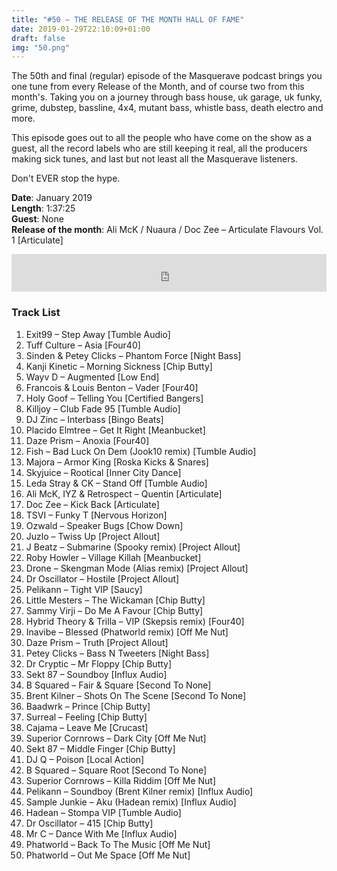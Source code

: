 ```yaml
---
title: "#50 – THE RELEASE OF THE MONTH HALL OF FAME"
date: 2019-01-29T22:10:09+01:00
draft: false
img: "50.png"
---
```


The 50th and final (regular) episode of the Masquerave podcast brings you one tune from every Release of the Month, and of course two from this month's. Taking you on a journey through bass house, uk garage, uk funky, grime, dubstep, bassline, 4x4, mutant bass, whistle bass, death electro and more.

This episode goes out to all the people who have come on the show as a guest, all the record labels who are still keeping it real, all the producers making sick tunes, and last but not least all the Masquerave listeners.

Don't EVER stop the hype.

**Date**: January 2019  
**Length**: 1:37:25  
**Guest**: None  
**Release of the month**: Ali McK / Nuaura / Doc Zee – Articulate Flavours Vol. 1 [Articulate]

<div>
<iframe width="100%" height="60" src="https://www.mixcloud.com/widget/iframe/?hide_cover=1&mini=1&light=1&feed=%2Fzkat%2Fmasquerave-podcast-50-the-release-of-the-month-hall-of-fame%2F" frameborder="0" ></iframe>
</div>

### Track List

1. Exit99 – Step Away [Tumble Audio]
2. Tuff Culture – Asia [Four40]
3. Sinden & Petey Clicks – Phantom Force [Night Bass]
4. Kanji Kinetic – Morning Sickness [Chip Butty]
5. Wayv D – Augmented [Low End]
6. Francois & Louis Benton – Vader [Four40]
7. Holy Goof – Telling You [Certified Bangers]
8. Killjoy – Club Fade 95 [Tumble Audio]
9. DJ Zinc – Interbass [Bingo Beats]
10. Placido Elmtree – Get It Right [Meanbucket]
11. Daze Prism – Anoxia [Four40]
12. Fish – Bad Luck On Dem (Jook10 remix) [Tumble Audio]
13. Majora – Armor King [Roska Kicks & Snares]
14. Skyjuice – Rootical [Inner City Dance]
15. Leda Stray & CK – Stand Off [Tumble Audio]
16. Ali McK, IYZ & Retrospect – Quentin [Articulate]
17. Doc Zee – Kick Back [Articulate]
18. TSVI – Funky T [Nervous Horizon]
19. Ozwald – Speaker Bugs [Chow Down]
20. Juzlo – Twiss Up [Project Allout]
21. J Beatz – Submarine (Spooky remix) [Project Allout]
22. Roby Howler – Village Killah [Meanbucket]
23. Drone – Skengman Mode (Alias remix) [Project Allout]
24. Dr Oscillator – Hostile [Project Allout]
25. Pelikann – Tight VIP [Saucy]
26. Little Mesters – The Wickaman [Chip Butty]
27. Sammy Virji – Do Me A Favour [Chip Butty]
28. Hybrid Theory & Trilla – VIP (Skepsis remix) [Four40]
29. Inavibe – Blessed (Phatworld remix) [Off Me Nut]
30. Daze Prism – Truth [Project Allout]
31. Petey Clicks – Bass N Tweeters [Night Bass]
32. Dr Cryptic – Mr Floppy [Chip Butty]
33. Sekt 87 – Soundboy [Influx Audio]
34. B Squared – Fair & Square [Second To None]
35. Brent Kilner – Shots On The Scene [Second To None]
36. Baadwrk – Prince [Chip Butty]
37. Surreal – Feeling [Chip Butty]
38. Cajama – Leave Me [Crucast]
39. Superior Cornrows – Dark City [Off Me Nut]
40. Sekt 87 – Middle Finger [Chip Butty]
41. DJ Q – Poison [Local Action]
42. B Squared – Square Root [Second To None]
43. Superior Cornrows – Killa Riddim [Off Me Nut]
44. Pelikann – Soundboy (Brent Kilner remix) [Influx Audio]
45. Sample Junkie – Aku (Hadean remix) [Influx Audio]
46. Hadean – Stompa VIP [Tumble Audio]
47. Dr Oscillator – 415 [Chip Butty]
48. Mr C – Dance With Me [Influx Audio]
49. Phatworld – Back To The Music [Off Me Nut]
50. Phatworld – Out Me Space [Off Me Nut]
